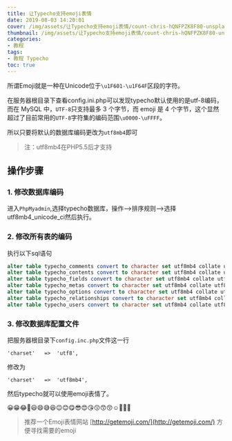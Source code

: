 ```yaml
---
title: 让Typecho支持emoji表情
date: 2019-08-03 14:20:01
cover: /img/assets/让Typecho支持emoji表情/count-chris-hQNFPZK8F80-unsplash.jpg
thumbnail: /img/assets/让Typecho支持emoji表情/count-chris-hQNFPZK8F80-unsplash.jpg
categories: 
- 教程
tags:
- 教程 Typecho
toc: true
---
```


所谓Emoji就是一种在Unicode位于`\u1F601-\u1F64F`区段的字符。

在服务器根目录下查看config.ini.php可以发现typecho默认使用的是utf-8编码，而在 MySQL 中，`UTF-8`只支持最多 3 个字节，而 emoji 是 4 个字节，这个显然超过了目前常用的`UTF-8`字符集的编码范围`\u0000-\uFFFF`。

<!-- more -->

所以只要将默认的数据库编码更改为`utf8mb4`即可
> 注：utf8mb4在PHP5.5后才支持

## 操作步骤

### 1. 修改数据库编码

进入`PhpMyadmin`,选择typecho数据库，操作-->排序规则-->选择utf8mb4_unicode_ci然后执行。

### 2. 修改所有表的编码

执行以下sql语句

```sql
alter table typecho_comments convert to character set utf8mb4 collate utf8mb4_unicode_ci;
alter table typecho_contents convert to character set utf8mb4 collate utf8mb4_unicode_ci;
alter table typecho_fields convert to character set utf8mb4 collate utf8mb4_unicode_ci;
alter table typecho_metas convert to character set utf8mb4 collate utf8mb4_unicode_ci;
alter table typecho_options convert to character set utf8mb4 collate utf8mb4_unicode_ci;
alter table typecho_relationships convert to character set utf8mb4 collate utf8mb4_unicode_ci;
alter table typecho_users convert to character set utf8mb4 collate utf8mb4_unicode_ci;
```

### 3. 修改数据库配置文件

把服务器根目录下`config.inc.php`文件这一行

```
'charset'   =>  'utf8', 
```

修改为

```
'charset'   =>  'utf8mb4', 

```

然后typecho就可以使用emoji表情了。

😀😁😂🤣😃😄😅😆😉😊😋😎😍😘😗😙😚☺️🙂🤗😇

> 推荐一个Emoji表情网站 [http://getemoji.com/](http://getemoji.com/) 方便寻找需要的emoji